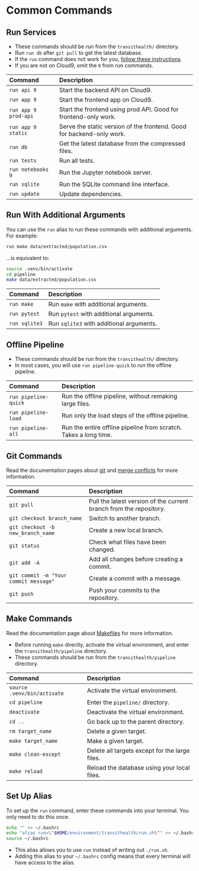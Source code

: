 # Common Commands

## Run Services

- These commands should be run from the `transithealth/` directory.
- Run `run db` after `git pull` to get the latest database.
- If the `run` command does not work for you, [follow these instructions](#set-up-alias).
- If you are not on Cloud9, omit the `9` from run commands.

| Command | Description |
|:--|:--|
| `run api 9` | Start the backend API on Cloud9. |
| `run app 9` | Start the frontend app on Cloud9. |
| `run app 9 prod-api` | Start the frontend using prod API. Good for frontend-only work. |
| `run app 9 static` | Serve the static version of the frontend. Good for backend-only work. |
| `run db` | Get the latest database from the compressed files. |
| `run tests` | Run all tests. |
| `run notebooks 9` | Run the Jupyter notebook server. |
| `run sqlite` | Run the SQLite command line interface. |
| `run update` | Update dependencies. |

## Run With Additional Arguments

You can use the `run` alias to run these commands with additional arguments. For example:

```bash
run make data/extracted/population.csv
```

...is equivalent to:

```bash
source .venv/bin/activate
cd pipeline
make data/extracted/population.csv
```

| Command | Description |
|:--|:--|
| `run make` | Run `make` with additional arguments. |
| `run pytest` | Run `pytest` with additional arguments. |
| `run sqlite3` | Run `sqlite3` with additional arguments. |

## Offline Pipeline

- These commands should be run from the `transithealth/` directory.
- In most cases, you will use `run pipeline-quick` to run the offline pipeline. 

| Command | Description |
|:--|:--|
| `run pipeline-quick` | Run the offline pipeline, without remaking large files. |
| `run pipeline-load` | Run only the load steps of the offline pipeline. |
| `run pipeline-all` | Run the entire offline pipeline from scratch. Takes a long time. |

## Git Commands

Read the documentation pages about [git](git.md) and [merge conflicts](merge_conflicts.md) for more information.

| Command | Description |
|:--|:--|
| `git pull` | Pull the latest version of the current branch from the repository. |
| `git checkout branch_name` | Switch to another branch. |
| `git checkout -b new_branch_name` | Create a new local branch. |
| `git status` | Check what files have been changed. |
| `git add -A` | Add all changes before creating a commit. |
| `git commit -m "Your commit message"` | Create a commit with a message. |
| `git push` | Push your commits to the repository. |

## Make Commands

Read the documentation page about [Makefiles](makefiles.md) for more information.

- Before running `make` directly, activate the virtual environment, and enter the `transithealth/pipeline` directory.
- These commands should be run from the `transithealth/pipeline` directory.

| Command | Description |
|:--|:--|
| `source .venv/bin/activate` | Activate the virtual environment. |
| `cd pipeline` | Enter the `pipeline/` directory. |
| `deactivate` | Deactivate the virtual environment. |
| `cd ..` | Go back up to the parent directory. |
| `rm target_name` | Delete a given target. |
| `make target_name` | Make a given target. |
| `make clean-except` | Delete all targets except for the large files. |
| `make reload` | Reload the database using your local files. |

## Set Up Alias

To set up the `run` command, enter these commands into your terminal. You only need to do this once.

```bash
echo "" >> ~/.bashrc
echo "alias run=\"$HOME/environment/transithealth/run.sh\"" >> ~/.bashrc
source ~/.bashrc
```

- This alias allows you to use `run` instead of writing out `./run.sh`.
- Adding this alias to your `~/.bashrc` config means that every terminal will have access to the alias.
